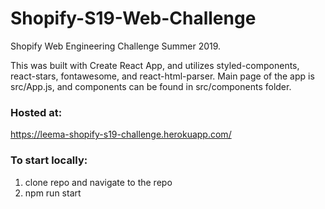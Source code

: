 # Shopify-S19-Web-Challenge

Shopify Web Engineering Challenge Summer 2019.

This was built with Create React App, and utilizes styled-components, react-stars, fontawesome, and react-html-parser.
Main page of the app is src/App.js, and components can be found in src/components folder.

### Hosted at:
https://leema-shopify-s19-challenge.herokuapp.com/

### To start locally:
1. clone repo and navigate to the repo
2. npm run start
